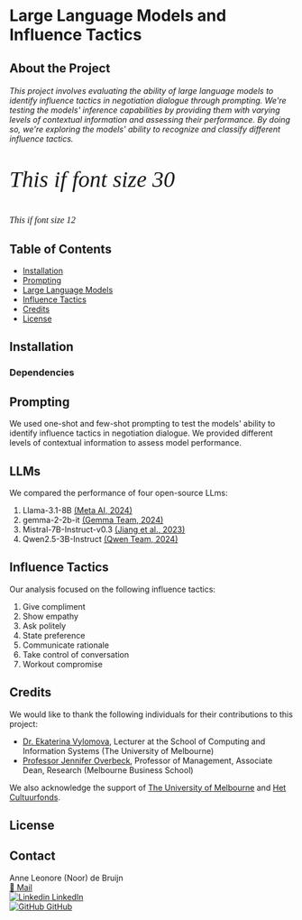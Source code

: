 # Large Language Models and Influence Tactics

## About the Project
###### This project involves evaluating the ability of large language models to identify influence tactics in negotiation dialogue through prompting. We're testing the models' inference capabilities by providing them with varying levels of contextual information and assessing their performance. By doing so, we're exploring the models' ability to recognize and classify different influence tactics.

<p style="font-family: times, serif; font-size:30pt; font-style:italic"> This if font size 30 </p>
<p style="font-family: times, serif; font-size:12pt; font-style:italic"> This if font size 12 </p>

## Table of Contents 
- [Installation](#installation)
- [Prompting](#prompting)
- [Large Language Models](#LLMs)
- [Influence Tactics](#influence-tactics)
- [Credits](#credits)
- [License](#license)

## Installation

### Dependencies

## Prompting
We used one-shot and few-shot prompting to test the models' ability to identify influence tactics in negotiation dialogue. We provided different levels of contextual information to assess model performance. 

## LLMs
We compared the performance of four open-source LLms:
1. Llama-3.1-8B [(Meta AI, 2024)](https://huggingface.co/meta-llama/Llama-3.1-8B)
2. gemma-2-2b-it [(Gemma Team, 2024)](https://www.kaggle.com/m/3301)
3. Mistral-7B-Instruct-v0.3 [(Jiang et al., 2023)](https://arxiv.org/abs/2310.06825)
4. Qwen2.5-3B-Instruct [(Qwen Team, 2024)](https://qwenlm.github.io/blog/qwen2.5/)

## Influence Tactics
Our analysis focused on the following influence tactics:
1. Give compliment
2. Show empathy
3. Ask politely
4. State preference
5. Communicate rationale
6. Take control of conversation
7. Workout compromise

## Credits
We would like to thank the following individuals for their contributions to this project:
<br>
* [Dr. Ekaterina Vylomova](https://findanexpert.unimelb.edu.au/profile/738094-ekaterina-vylomova), Lecturer at the School of Computing and Information Systems (The University of Melbourne)
* [Professor Jennifer Overbeck](https://mbs.edu/faculty-and-research/faculty/jennifer-overbeck), Professor of Management, Associate Dean, Research (Melbourne Business School)
<!-- end of the list -->
We also acknowledge the support of [The University of Melbourne](https://scholarships.unimelb.edu.au/awards/graduate-research-scholarships) and [Het Cultuurfonds](https://www.cultuurfonds.nl).

## License

## Contact
Anne Leonore (Noor) de Bruijn
<br>
[<span style="text-decoration: none;">&#128231;</span> Mail](mailto:n.debruijn@mbs.edu)
<br>
[![Linkedin](https://i.sstatic.net/gVE0j.png) LinkedIn](https://www.linkedin.com/anneleonore)
<br>
[![GitHub](https://i.sstatic.net/tskMh.png) GitHub](https://github.com/anneleonore)
